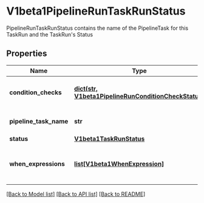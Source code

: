# V1beta1PipelineRunTaskRunStatus

PipelineRunTaskRunStatus contains the name of the PipelineTask for this TaskRun and the TaskRun's Status
## Properties
Name | Type | Description | Notes
------------ | ------------- | ------------- | -------------
**condition_checks** | [**dict(str, V1beta1PipelineRunConditionCheckStatus)**](V1beta1PipelineRunConditionCheckStatus.md) | ConditionChecks maps the name of a condition check to its Status | [optional] 
**pipeline_task_name** | **str** | PipelineTaskName is the name of the PipelineTask. | [optional] 
**status** | [**V1beta1TaskRunStatus**](V1beta1TaskRunStatus.md) |  | [optional] 
**when_expressions** | [**list[V1beta1WhenExpression]**](V1beta1WhenExpression.md) | WhenExpressions is the list of checks guarding the execution of the PipelineTask | [optional] 

[[Back to Model list]](../README.md#documentation-for-models) [[Back to API list]](../README.md#documentation-for-api-endpoints) [[Back to README]](../README.md)


